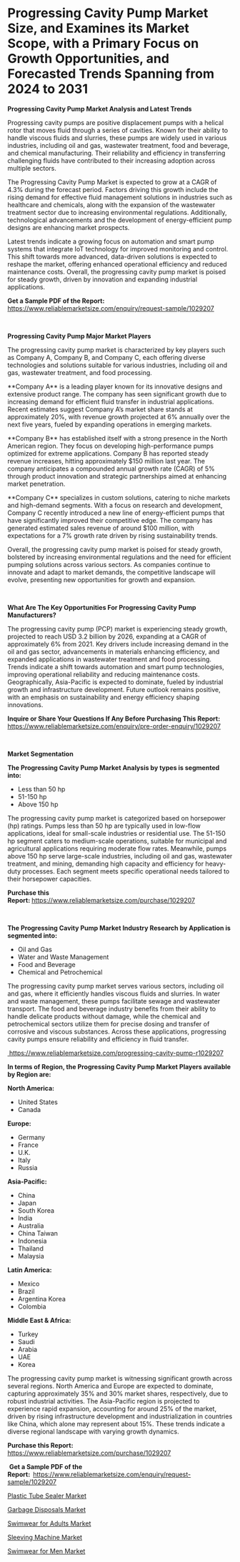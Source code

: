 <p><h1>Progressing Cavity Pump Market Size, and Examines its Market Scope, with a Primary Focus on Growth Opportunities, and Forecasted Trends Spanning from 2024 to 2031</h1></p><p><strong>Progressing Cavity Pump Market Analysis and Latest Trends</strong></p>
<p><p>Progressing cavity pumps are positive displacement pumps with a helical rotor that moves fluid through a series of cavities. Known for their ability to handle viscous fluids and slurries, these pumps are widely used in various industries, including oil and gas, wastewater treatment, food and beverage, and chemical manufacturing. Their reliability and efficiency in transferring challenging fluids have contributed to their increasing adoption across multiple sectors.</p><p>The Progressing Cavity Pump Market is expected to grow at a CAGR of 4.3% during the forecast period. Factors driving this growth include the rising demand for effective fluid management solutions in industries such as healthcare and chemicals, along with the expansion of the wastewater treatment sector due to increasing environmental regulations. Additionally, technological advancements and the development of energy-efficient pump designs are enhancing market prospects. </p><p>Latest trends indicate a growing focus on automation and smart pump systems that integrate IoT technology for improved monitoring and control. This shift towards more advanced, data-driven solutions is expected to reshape the market, offering enhanced operational efficiency and reduced maintenance costs. Overall, the progressing cavity pump market is poised for steady growth, driven by innovation and expanding industrial applications.</p></p>
<p><strong>Get a Sample PDF of the Report:&nbsp;</strong> <a href="https://www.reliablemarketsize.com/enquiry/request-sample/1029207?utm_campaign=1143&utm_medium=2&utm_source=Github&utm_content=ia&utm_term=03122024&utm_id=progressing-cavity-pump">https://www.reliablemarketsize.com/enquiry/request-sample/1029207</a></p>
<p>&nbsp;</p>
<p><strong>Progressing Cavity Pump Major Market Players</strong></p>
<p><p>The progressing cavity pump market is characterized by key players such as Company A, Company B, and Company C, each offering diverse technologies and solutions suitable for various industries, including oil and gas, wastewater treatment, and food processing.</p><p>**Company A** is a leading player known for its innovative designs and extensive product range. The company has seen significant growth due to increasing demand for efficient fluid transfer in industrial applications. Recent estimates suggest Company A’s market share stands at approximately 20%, with revenue growth projected at 6% annually over the next five years, fueled by expanding operations in emerging markets.</p><p>**Company B** has established itself with a strong presence in the North American region. They focus on developing high-performance pumps optimized for extreme applications. Company B has reported steady revenue increases, hitting approximately $150 million last year. The company anticipates a compounded annual growth rate (CAGR) of 5% through product innovation and strategic partnerships aimed at enhancing market penetration.</p><p>**Company C** specializes in custom solutions, catering to niche markets and high-demand segments. With a focus on research and development, Company C recently introduced a new line of energy-efficient pumps that have significantly improved their competitive edge. The company has generated estimated sales revenue of around $100 million, with expectations for a 7% growth rate driven by rising sustainability trends.</p><p>Overall, the progressing cavity pump market is poised for steady growth, bolstered by increasing environmental regulations and the need for efficient pumping solutions across various sectors. As companies continue to innovate and adapt to market demands, the competitive landscape will evolve, presenting new opportunities for growth and expansion.</p></p>
<p>&nbsp;</p>
<p><strong>What Are The Key Opportunities For Progressing Cavity Pump Manufacturers?</strong></p>
<p><p>The progressing cavity pump (PCP) market is experiencing steady growth, projected to reach USD 3.2 billion by 2026, expanding at a CAGR of approximately 6% from 2021. Key drivers include increasing demand in the oil and gas sector, advancements in materials enhancing efficiency, and expanded applications in wastewater treatment and food processing. Trends indicate a shift towards automation and smart pump technologies, improving operational reliability and reducing maintenance costs. Geographically, Asia-Pacific is expected to dominate, fueled by industrial growth and infrastructure development. Future outlook remains positive, with an emphasis on sustainability and energy efficiency shaping innovations.</p></p>
<p><strong>Inquire or Share Your Questions If Any Before Purchasing This Report:</strong> <a href="https://www.reliablemarketsize.com/enquiry/pre-order-enquiry/1029207?utm_campaign=1143&utm_medium=2&utm_source=Github&utm_content=ia&utm_term=03122024&utm_id=progressing-cavity-pump">https://www.reliablemarketsize.com/enquiry/pre-order-enquiry/1029207</a></p>
<p>&nbsp;</p>
<p><strong>Market Segmentation</strong></p>
<p><strong>The Progressing Cavity Pump Market Analysis by types is segmented into:</strong></p>
<p><ul><li>Less than 50 hp</li><li>51-150 hp</li><li>Above 150 hp</li></ul></p>
<p><p>The progressing cavity pump market is categorized based on horsepower (hp) ratings. Pumps less than 50 hp are typically used in low-flow applications, ideal for small-scale industries or residential use. The 51-150 hp segment caters to medium-scale operations, suitable for municipal and agricultural applications requiring moderate flow rates. Meanwhile, pumps above 150 hp serve large-scale industries, including oil and gas, wastewater treatment, and mining, demanding high capacity and efficiency for heavy-duty processes. Each segment meets specific operational needs tailored to their horsepower capacities.</p></p>
<p><strong>Purchase this Report:&nbsp;</strong><a href="https://www.reliablemarketsize.com/purchase/1029207?utm_campaign=1143&utm_medium=2&utm_source=Github&utm_content=ia&utm_term=03122024&utm_id=progressing-cavity-pump">https://www.reliablemarketsize.com/purchase/1029207</a></p>
<p>&nbsp;</p>
<p><strong>The Progressing Cavity Pump Market Industry Research by Application is segmented into:</strong></p>
<p><ul><li>Oil and Gas</li><li>Water and Waste Management</li><li>Food and Beverage</li><li>Chemical and Petrochemical</li></ul></p>
<p><p>The progressing cavity pump market serves various sectors, including oil and gas, where it efficiently handles viscous fluids and slurries. In water and waste management, these pumps facilitate sewage and wastewater transport. The food and beverage industry benefits from their ability to handle delicate products without damage, while the chemical and petrochemical sectors utilize them for precise dosing and transfer of corrosive and viscous substances. Across these applications, progressing cavity pumps ensure reliability and efficiency in fluid transfer.</p></p>
<p><a href="https://www.reliablemarketsize.com/progressing-cavity-pump-r1029207?utm_campaign=1143&utm_medium=2&utm_source=Github&utm_content=ia&utm_term=03122024&utm_id=progressing-cavity-pump">&nbsp;https://www.reliablemarketsize.com/progressing-cavity-pump-r1029207</a></p>
<p><strong>In terms of Region, the Progressing Cavity Pump Market Players available by Region are:</strong></p>
<p>
    <p> <strong> North America: </strong>
        <ul>
            <li>United States</li>
            <li>Canada</li>
        </ul>
        </p> 
    <p> <strong> Europe: </strong>
        <ul>
            <li>Germany</li>
            <li>France</li>
            <li>U.K.</li>
            <li>Italy</li>
            <li>Russia</li>
        </ul>
        </p> 
    <p> <strong> Asia-Pacific: </strong>
        <ul>
            <li>China</li>
            <li>Japan</li>
            <li>South Korea</li>
            <li>India</li>
            <li>Australia</li>
            <li>China Taiwan</li>
            <li>Indonesia</li>
            <li>Thailand</li>
            <li>Malaysia</li>
        </ul>
        </p> 
    <p> <strong> Latin America: </strong>
        <ul>
            <li>Mexico</li>
            <li>Brazil</li>
            <li>Argentina Korea</li>
            <li>Colombia</li>
        </ul>
        </p> 
    <p> <strong> Middle East & Africa: </strong>
        <ul>
            <li>Turkey</li>
            <li>Saudi</li>
            <li>Arabia</li>
            <li>UAE</li>
            <li>Korea</li>
        </ul>
    </p>
    </p>
<p><p>The progressing cavity pump market is witnessing significant growth across several regions. North America and Europe are expected to dominate, capturing approximately 35% and 30% market shares, respectively, due to robust industrial activities. The Asia-Pacific region is projected to experience rapid expansion, accounting for around 25% of the market, driven by rising infrastructure development and industrialization in countries like China, which alone may represent about 15%. These trends indicate a diverse regional landscape with varying growth dynamics.</p></p>
<p><strong>Purchase this Report: </strong><a href="https://www.reliablemarketsize.com/purchase/1029207?utm_campaign=1143&utm_medium=2&utm_source=Github&utm_content=ia&utm_term=03122024&utm_id=progressing-cavity-pump">https://www.reliablemarketsize.com/purchase/1029207</a></p>
<p>&nbsp;<strong>Get a Sample PDF of the Report:&nbsp;&nbsp;</strong><a href="https://www.reliablemarketsize.com/enquiry/request-sample/1029207?utm_campaign=1143&utm_medium=2&utm_source=Github&utm_content=ia&utm_term=03122024&utm_id=progressing-cavity-pump">https://www.reliablemarketsize.com/enquiry/request-sample/1029207</a></p>
<p><strong></strong></p>
<p><p><a href="https://www.linkedin.com/pulse/plastic-tube-sealer-market-analysis-forecast-132-cagr-detailed-8fksc?utm_campaign=1143&utm_medium=2&utm_source=Github&utm_content=ia&utm_term=03122024&utm_id=progressing-cavity-pump">Plastic Tube Sealer Market</a></p><p><a href="https://github.com/castoriffic/Market-Research-Report-List-5/blob/main/garbage-disposals-market.md?utm_campaign=1143&utm_medium=2&utm_source=Github&utm_content=ia&utm_term=03122024&utm_id=progressing-cavity-pump">Garbage Disposals Market</a></p><p><a href="https://issuu.com/reportprime-2/docs/swimwear-for-adults-market-size-2030.pptx?utm_campaign=1143&utm_medium=2&utm_source=Github&utm_content=ia&utm_term=03122024&utm_id=progressing-cavity-pump">Swimwear for Adults Market</a></p><p><a href="https://www.linkedin.com/pulse/forecasted-growth-sleeving-machine-market-analyzing-trends-heahc?utm_campaign=1143&utm_medium=2&utm_source=Github&utm_content=ia&utm_term=03122024&utm_id=progressing-cavity-pump">Sleeving Machine Market</a></p><p><a href="https://issuu.com/reportprime-2/docs/swimwear-for-men-market-size-2030.pptx?utm_campaign=1143&utm_medium=2&utm_source=Github&utm_content=ia&utm_term=03122024&utm_id=progressing-cavity-pump">Swimwear for Men Market</a></p></p>